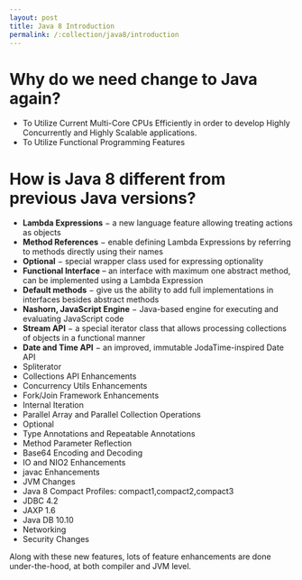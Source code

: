 ```yaml
---
layout: post
title: Java 8 Introduction
permalink: /:collection/java8/introduction
---
```


# Why do we need change to Java again?
* To Utilize Current Multi-Core CPUs Efficiently in order to develop Highly Concurrently and Highly Scalable applications.
* To Utilize Functional Programming Features

# How is Java 8 different from previous Java versions?
* **Lambda Expressions** − a new language feature allowing treating actions as objects
* **Method References** − enable defining Lambda Expressions by referring to methods directly using their names
* **Optional** − special wrapper class used for expressing optionality
* **Functional Interface** – an interface with maximum one abstract method, can be implemented using a Lambda Expression
* **Default methods** − give us the ability to add full implementations in interfaces besides abstract methods
* **Nashorn, JavaScript Engine** − Java-based engine for executing and evaluating JavaScript code
* **Stream API** − a special iterator class that allows processing collections of objects in a functional manner
* **Date and Time API** − an improved, immutable JodaTime-inspired Date API
* Spliterator
* Collections API Enhancements
* Concurrency Utils Enhancements
* Fork/Join Framework Enhancements
* Internal Iteration
* Parallel Array and Parallel Collection Operations
* Optional
* Type Annotations and Repeatable Annotations
* Method Parameter Reflection
* Base64 Encoding and Decoding
* IO and NIO2 Enhancements
* javac Enhancements
* JVM Changes
* Java 8 Compact Profiles: compact1,compact2,compact3
* JDBC 4.2
* JAXP 1.6
* Java DB 10.10
* Networking
* Security Changes

Along with these new features, lots of feature enhancements are done under-the-hood, at both compiler and JVM level.
